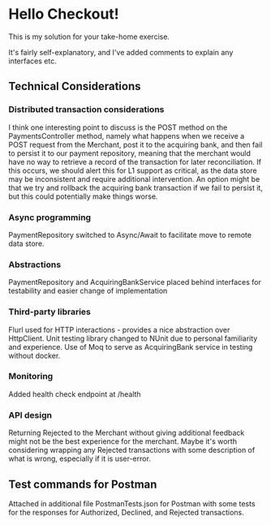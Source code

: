 # Hello Checkout!

This is my solution for your take-home exercise.

It's fairly self-explanatory, and I've added comments to explain any interfaces etc.

## Technical Considerations

### Distributed transaction considerations

I think one interesting point to discuss is the POST method on the PaymentsController method, namely what happens when we receive a POST request from the Merchant, post it to the acquiring bank, and then fail to persist it to our payment repository, meaning that the merchant would have no way to retrieve a record of the transaction for later reconciliation. If this occurs, we should alert this for L1 support as critical, as the data store may be inconsistent and require additional intervention. An option might be that we try and rollback the acquiring bank transaction if we fail to persist it, but this could potentially make things worse.

### Async programming

PaymentRepository switched to Async/Await to facilitate move to remote data store.

### Abstractions

PaymentRepository and AcquiringBankService placed behind interfaces for testability and easier change of implementation

### Third-party libraries

Flurl used for HTTP interactions - provides a nice abstraction over HttpClient. Unit testing library changed to NUnit due to personal familiarity and experience. Use of Moq to serve as AcquiringBank service in testing without docker.

### Monitoring

Added health check endpoint at /health

### API design

Returning Rejected to the Merchant without giving additional feedback might not be the best experience for the merchant. Maybe it's worth considering wrapping any Rejected transactions with some description of what is wrong, especially if it is user-error.

## Test commands for Postman

Attached in additional file PostmanTests.json for Postman with some tests for the responses for Authorized, Declined, and Rejected transactions.
